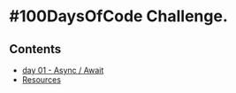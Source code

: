 # #100DaysOfCode Challenge.

## Contents
* [day 01 - Async / Await](day-01-async-await-1.js)
* [Resources](resources.md)
